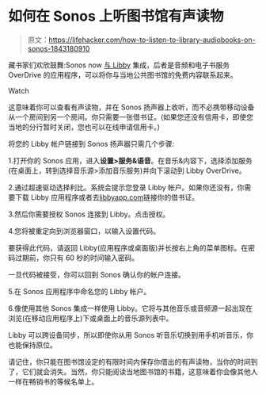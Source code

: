 # 如何在 Sonos 上听图书馆有声读物

> 原文：<https://lifehacker.com/how-to-listen-to-library-audiobooks-on-sonos-1843180910>

藏书家们欢欣鼓舞:Sonos now [与 Libby](https://www.theverge.com/2020/4/30/21242505/sonos-libby-overdrive-local-library-audiobooks-free) 集成，后者是音频和电子书服务 OverDrive 的应用程序，可以将你与当地公共图书馆的免费内容联系起来。

Watch

这意味着你可以查看有声读物，并在 Sonos 扬声器上收听，而不必携带移动设备从一个房间到另一个房间。你只需要一张借书证。(如果您还没有信用卡，即使您当地的分行暂时关闭，您也可以在线申请信用卡。)

将您的 Libby 帐户链接到 Sonos 扬声器只需几个步骤:

1.打开你的 Sonos 应用，进入**设置>服务&语音**。在音乐&内容下，选择添加服务(在桌面上，转到选择音乐源>添加音乐服务)并向下滚动到 Libby OverDrive。

2.通过超速驱动选择利比。系统会提示您登录 Libby 帐户。如果你还没有，你需要下载 Libby 应用程序或者去[libbyapp.com](https://libbyapp.com/)链接你的借书证。

3.然后你需要授权 Sonos 连接到 Libby。点击授权。

4.您将被重定向到浏览器窗口，以输入设置代码。

要获得此代码，请返回 Libby(应用程序或桌面版)并长按右上角的菜单图标。在密码过期前，你只有 60 秒的时间输入密码。

一旦代码被接受，你可以回到 Sonos 确认你的帐户连接。

5.在 Sonos 应用程序中命名您的 Libby 帐户。

6.像使用其他 Sonos 集成一样使用 Libby。它将与其他音乐或音频源一起出现在浏览(在移动应用程序上)下或桌面上的音乐源列表中。

Libby 可以跨设备同步，所以即使你从用 Sonos 听音乐切换到用手机听音乐，你也能保持原位。

请记住，你只能在图书馆设定的有限时间内保存你借出的有声读物，当你的时间到了，它们就会消失。当然，你只能阅读当地图书馆的书籍，这意味着你会像其他人一样在畅销书的等候名单上。